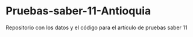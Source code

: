 # Pruebas-saber-11-Antioquia
Repositorio con los datos y el código para el artículo de pruebas saber 11
